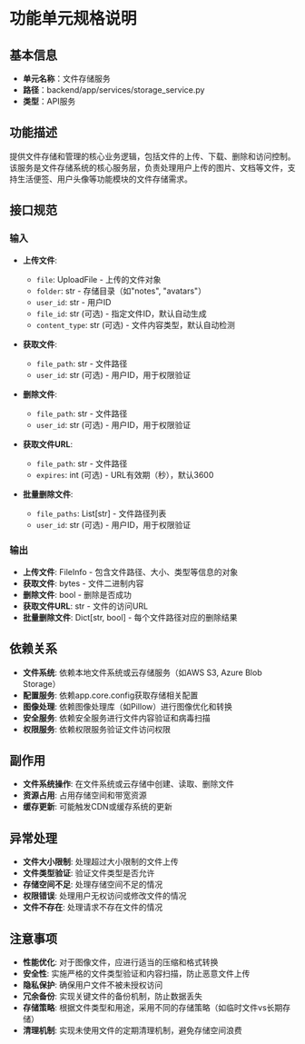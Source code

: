 # 功能单元规格说明

## 基本信息
- **单元名称**：文件存储服务
- **路径**：backend/app/services/storage_service.py
- **类型**：API服务

## 功能描述
提供文件存储和管理的核心业务逻辑，包括文件的上传、下载、删除和访问控制。该服务是文件存储系统的核心服务层，负责处理用户上传的图片、文档等文件，支持生活便签、用户头像等功能模块的文件存储需求。

## 接口规范
### 输入
- **上传文件**:
  - `file`: UploadFile - 上传的文件对象
  - `folder`: str - 存储目录（如"notes", "avatars"）
  - `user_id`: str - 用户ID
  - `file_id`: str (可选) - 指定文件ID，默认自动生成
  - `content_type`: str (可选) - 文件内容类型，默认自动检测
  
- **获取文件**:
  - `file_path`: str - 文件路径
  - `user_id`: str (可选) - 用户ID，用于权限验证
  
- **删除文件**:
  - `file_path`: str - 文件路径
  - `user_id`: str (可选) - 用户ID，用于权限验证
  
- **获取文件URL**:
  - `file_path`: str - 文件路径
  - `expires`: int (可选) - URL有效期（秒），默认3600
  
- **批量删除文件**:
  - `file_paths`: List[str] - 文件路径列表
  - `user_id`: str (可选) - 用户ID，用于权限验证

### 输出
- **上传文件**: FileInfo - 包含文件路径、大小、类型等信息的对象
- **获取文件**: bytes - 文件二进制内容
- **删除文件**: bool - 删除是否成功
- **获取文件URL**: str - 文件的访问URL
- **批量删除文件**: Dict[str, bool] - 每个文件路径对应的删除结果

## 依赖关系
- **文件系统**: 依赖本地文件系统或云存储服务（如AWS S3, Azure Blob Storage）
- **配置服务**: 依赖app.core.config获取存储相关配置
- **图像处理**: 依赖图像处理库（如Pillow）进行图像优化和转换
- **安全服务**: 依赖安全服务进行文件内容验证和病毒扫描
- **权限服务**: 依赖权限服务验证文件访问权限

## 副作用
- **文件系统操作**: 在文件系统或云存储中创建、读取、删除文件
- **资源占用**: 占用存储空间和带宽资源
- **缓存更新**: 可能触发CDN或缓存系统的更新

## 异常处理
- **文件大小限制**: 处理超过大小限制的文件上传
- **文件类型验证**: 验证文件类型是否允许
- **存储空间不足**: 处理存储空间不足的情况
- **权限错误**: 处理用户无权访问或修改文件的情况
- **文件不存在**: 处理请求不存在文件的情况

## 注意事项
- **性能优化**: 对于图像文件，应进行适当的压缩和格式转换
- **安全性**: 实施严格的文件类型验证和内容扫描，防止恶意文件上传
- **隐私保护**: 确保用户文件不被未授权访问
- **冗余备份**: 实现关键文件的备份机制，防止数据丢失
- **存储策略**: 根据文件类型和用途，采用不同的存储策略（如临时文件vs长期存储）
- **清理机制**: 实现未使用文件的定期清理机制，避免存储空间浪费 